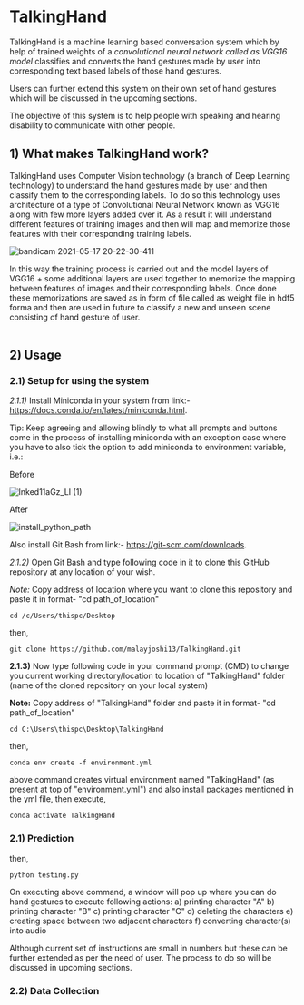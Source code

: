 # TalkingHand
TalkingHand is a machine learning based conversation system which by help of trained weights of a **convolutional neural network* called as *VGG16 model** classifies and converts the hand gestures made by user into corresponding text based labels of those hand gestures. 

Users can further extend this system on their own set of hand gestures which will be discussed in the upcoming sections.

The objective of this system is to help people with speaking and hearing disability to communicate with other people.

## 1) What makes TalkingHand work?
TalkingHand uses Computer Vision technology (a branch of Deep Learning technology) to understand the hand gestures made by user and then classify them to the corresponding labels. To do so this technology uses architecture of a type of Convolutional Neural Network known as VGG16 along with few more layers added over it. As a result it will understand different features of training images and then will map and memorize those features with their corresponding training labels.

![bandicam 2021-05-17 20-22-30-411](https://user-images.githubusercontent.com/71775151/118512165-30449600-b750-11eb-93e5-1a0724a8374c.jpg)

In this way the training process is carried out and the model layers of VGG16 + some additional layers are used together to memorize the mapping between features of images and their corresponding labels. Once done these memorizations are saved as in form of file called as weight file in hdf5 forma and then are used in future to classify a new and unseen scene consisting of hand gesture of user.
<br>
<br>

## 2) Usage

### 2.1) Setup for using the system
*2.1.1)* Install Miniconda in your system from link:- https://docs.conda.io/en/latest/miniconda.html. 

Tip: Keep agreeing and allowing blindly to what all prompts and buttons come in the process of installing miniconda with an exception case where you have to also tick the option to add miniconda to environment variable, i.e.:

Before

![Inked11aGz_LI (1)](https://user-images.githubusercontent.com/71775151/118517428-d1cde680-b754-11eb-88ec-edb6388063c3.jpg)

After

![install_python_path](https://user-images.githubusercontent.com/71775151/118516836-4f452700-b754-11eb-998e-6d96f56b9aed.png)

Also install Git Bash from link:- https://git-scm.com/downloads.

*2.1.2)* Open Git Bash and type following code in it to clone this GitHub repository at any location of your wish.

*Note:* Copy address of location where you want to clone this repository and paste it in format- "cd path_of_location"

```
cd /c/Users/thispc/Desktop
```

then,

```
git clone https://github.com/malayjoshi13/TalkingHand.git
```

**2.1.3)** Now type following code in your command prompt (CMD) to change you current working directory/location to location of "TalkingHand" folder (name of the cloned repository on your local system)

**Note:** Copy address of "TalkingHand" folder and paste it in format- "cd path_of_location"

```
cd C:\Users\thispc\Desktop\TalkingHand
```

then,

```
conda env create -f environment.yml
```

above command creates virtual environment named "TalkingHand" (as present at top of "environment.yml") and also install packages mentioned in the yml file, then execute,

```
conda activate TalkingHand
```

### 2.1) Prediction


then,

```
python testing.py
```
On executing above command, a window will pop up where you can do hand gestures to execute following actions:
a) printing character "A"
b) printing character "B"
c) printing character "C"
d) deleting the characters
e) creating space between two adjacent characters
f) converting character(s) into audio

Although current set of instructions are small in numbers but these can be further extended as per the need of user. The process to do so will be discussed in upcoming sections.

### 2.2) Data Collection




